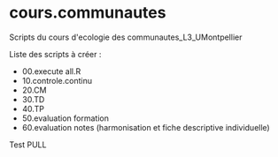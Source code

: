 # cours.communautes
Scripts du cours d'ecologie des communautes_L3_UMontpellier


Liste des scripts à créer : 
* 00.execute all.R
* 10.controle.continu
* 20.CM
* 30.TD
* 40.TP
* 50.evaluation formation
* 60.evaluation notes (harmonisation et fiche descriptive individuelle)

Test PULL
